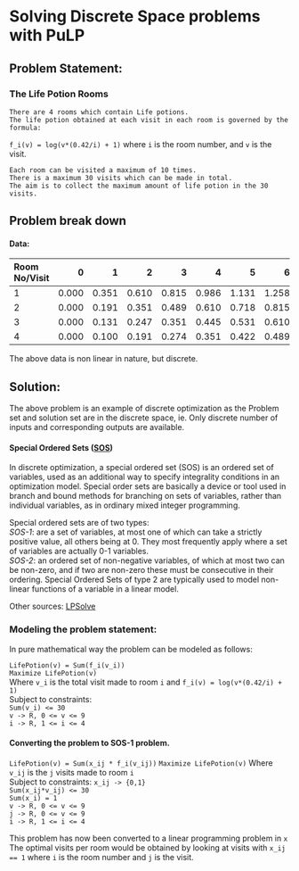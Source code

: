# Solving Discrete Space problems with PuLP

## Problem Statement:
### The Life Potion Rooms
    There are 4 rooms which contain Life potions. 
    The life potion obtained at each visit in each room is governed by the formula:
`f_i(v) = log(v*(0.42/i) + 1)` where `i` is the room number, and `v` is the visit.
 
    Each room can be visited a maximum of 10 times. 
    There is a maximum 30 visits which can be made in total.
    The aim is to collect the maximum amount of life potion in the 30 visits.

## Problem break down

#### Data:
|Room No/Visit  |0    |1    |2    |3    |4    |5    |6    |7    |8    |9    |
|:--------------|----:|----:|----:|----:|----:|----:|----:|----:|----:|----:|
|1              |0.000|0.351|0.610|0.815|0.986|1.131|1.258|1.371|1.472|1.564|
|2              |0.000|0.191|0.351|0.489|0.610|0.718|0.815|0.904|0.986|1.061|
|3              |0.000|0.131|0.247|0.351|0.445|0.531|0.610|0.683|0.751|0.815|
|4              |0.000|0.100|0.191|0.274|0.351|0.422|0.489|0.551|0.610|0.665|

The above data is non linear in nature, but discrete.

## Solution:
The above problem is an example of discrete optimization as the Problem set and solution set are in the discrete space, ie. Only discrete number of inputs and corresponding outputs are available.

#### Special Ordered Sets ([SOS](https://en.wikipedia.org/wiki/Special_ordered_set))
In discrete optimization, a special ordered set (SOS) is an ordered set of variables, used as an additional way to specify integrality conditions in an optimization model. Special order sets are basically a device or tool used in branch and bound methods for branching on sets of variables, rather than individual variables, as in ordinary mixed integer programming.

Special ordered sets are of two types:  
*SOS-1*: are a set of variables, at most one of which can take a strictly positive value, all others being at 0. They most frequently apply where a set of variables are actually 0-1 variables.  
*SOS-2*: an ordered set of non-negative variables, of which at most two can be non-zero, and if two are non-zero these must be consecutive in their ordering. Special Ordered Sets of type 2 are typically used to model non-linear functions of a variable in a linear model. 

Other sources: [LPSolve](http://lpsolve.sourceforge.net/5.5/SOS.htm)

### Modeling the problem statement:

In pure mathematical way the problem can be modeled as follows: 

`LifePotion(v) = Sum(f_i(v_i))`  
`Maximize LifePotion(v)`  
Where `v_i` is the total visit made to room `i` and `f_i(v) = log(v*(0.42/i) + 1)`  
Subject to constraints:  
`Sum(v_i) <= 30`  
`v -> R, 0 <= v <= 9`  
`i -> R, 1 <= i <= 4`
  
#### Converting the problem to SOS-1 problem.
`LifePotion(v) = Sum(x_ij * f_i(v_ij))`
`Maximize LifePotion(v)`
Where `v_ij` is the `j` visits made to room `i`  
Subject to constraints: 
`x_ij -> {0,1}`  
`Sum(x_ij*v_ij) <= 30`  
`Sum(x_i) = 1`  
`v -> R, 0 <= v <= 9`  
`j -> R, 0 <= v <= 9`  
`i -> R, 1 <= i <= 4`

This problem has now been converted to a linear programming problem in `x`  
The optimal visits per room would be obtained by looking at visits with `x_ij == 1` where `i` is the room number and `j` is the visit.

    